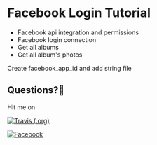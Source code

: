 # Facebook Login Tutorial

- Facebook api integration and permissions
- Facebook login connection
- Get all albums
- Get all album's photos


Create facebook_app_id and add string file

## Questions?🤔
Hit me on 

[![Travis (.org)](https://img.shields.io/travis/:user/:repo.svg)](https://www.linkedin.com/in/emre-karata%C5%9F-062b26a9/)

[![Facebook](https://img.shields.io/badge/Facebook-Burhanuddin%20Rashid-blue.svg)](https://www.facebook.com/emre.karatas.311)

